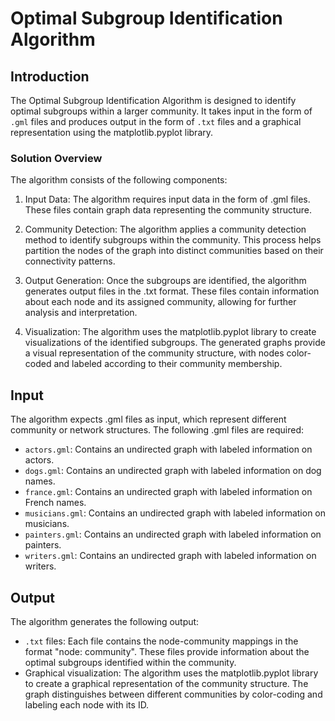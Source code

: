 # Optimal Subgroup Identification Algorithm

## Introduction

The Optimal Subgroup Identification Algorithm is designed to identify optimal subgroups within a larger community. It takes input in the form of `.gml` files and produces output in the form of `.txt` files and a graphical representation using the matplotlib.pyplot library.

### Solution Overview

The algorithm consists of the following components:

1. Input Data: The algorithm requires input data in the form of .gml files. These files contain graph data representing the community structure.

2. Community Detection: The algorithm applies a community detection method to identify subgroups within the community. This process helps partition the nodes of the graph into distinct communities based on their connectivity patterns.

3. Output Generation: Once the subgroups are identified, the algorithm generates output files in the .txt format. These files contain information about each node and its assigned community, allowing for further analysis and interpretation.

4. Visualization: The algorithm uses the matplotlib.pyplot library to create visualizations of the identified subgroups. The generated graphs provide a visual representation of the community structure, with nodes color-coded and labeled according to their community membership.

## Input

The algorithm expects .gml files as input, which represent different community or network structures. The following .gml files are required:

- `actors.gml`: Contains an undirected graph with labeled information on actors.
- `dogs.gml`: Contains an undirected graph with labeled information on dog names.
- `france.gml`: Contains an undirected graph with labeled information on French names.
- `musicians.gml`: Contains an undirected graph with labeled information on musicians.
- `painters.gml`: Contains an undirected graph with labeled information on painters.
- `writers.gml`: Contains an undirected graph with labeled information on writers.

## Output

The algorithm generates the following output:

- `.txt` files: Each file contains the node-community mappings in the format "node: community". These files provide information about the optimal subgroups identified within the community.
- Graphical visualization: The algorithm uses the matplotlib.pyplot library to create a graphical representation of the community structure. The graph distinguishes between different communities by color-coding and labeling each node with its ID.
